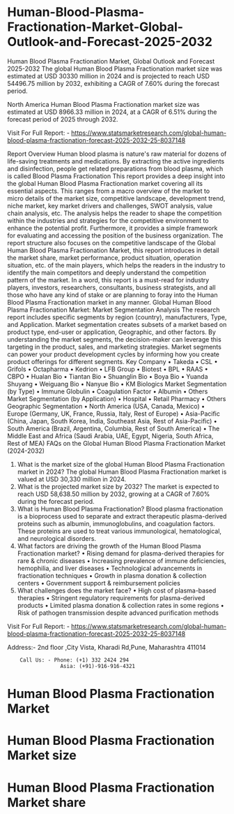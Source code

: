 # Human-Blood-Plasma-Fractionation-Market-Global-Outlook-and-Forecast-2025-2032

Human Blood Plasma Fractionation Market, Global Outlook and Forecast 2025-2032
The global Human Blood Plasma Fractionation market size was estimated at USD 30330 million in 2024 and is projected to reach USD 54496.75 million by 2032, exhibiting a CAGR of 7.60% during the forecast period.

North America Human Blood Plasma Fractionation market size was estimated at USD 8966.33 million in 2024, at a CAGR of 6.51% during the forecast period of 2025 through 2032.
 
Visit For Full Report: - https://www.statsmarketresearch.com/global-human-blood-plasma-fractionation-forecast-2025-2032-25-8037148

Report Overview
Human blood plasma is nature's raw material for dozens of life-saving treatments and medications. By extracting the active ingredients and disinfection, people get related preparations from blood plasma, which is called Blood Plasma Fractionation
This report provides a deep insight into the global Human Blood Plasma Fractionation market covering all its essential aspects. This ranges from a macro overview of the market to micro details of the market size, competitive landscape, development trend, niche market, key market drivers and challenges, SWOT analysis, value chain analysis, etc.
The analysis helps the reader to shape the competition within the industries and strategies for the competitive environment to enhance the potential profit. Furthermore, it provides a simple framework for evaluating and accessing the position of the business organization. The report structure also focuses on the competitive landscape of the Global Human Blood Plasma Fractionation Market, this report introduces in detail the market share, market performance, product situation, operation situation, etc. of the main players, which helps the readers in the industry to identify the main competitors and deeply understand the competition pattern of the market.
In a word, this report is a must-read for industry players, investors, researchers, consultants, business strategists, and all those who have any kind of stake or are planning to foray into the Human Blood Plasma Fractionation market in any manner.
Global Human Blood Plasma Fractionation Market: Market Segmentation Analysis
The research report includes specific segments by region (country), manufacturers, Type, and Application. Market segmentation creates subsets of a market based on product type, end-user or application, Geographic, and other factors. By understanding the market segments, the decision-maker can leverage this targeting in the product, sales, and marketing strategies. Market segments can power your product development cycles by informing how you create product offerings for different segments.
Key Company
•	Takeda
•	CSL
•	Grifols
•	Octapharma
•	Kedrion
•	LFB Group
•	Biotest
•	BPL
•	RAAS
•	CBPO
•	Hualan Bio
•	Tiantan Bio
•	Shuanglin Bio
•	Boya Bio
•	Yuanda Shuyang
•	Weiguang Bio
•	Nanyue Bio
•	KM Biologics
Market Segmentation (by Type)
•	Immune Globulin
•	Coagulation Factor
•	Albumin
•	Others
Market Segmentation (by Application)
•	Hospital
•	Retail Pharmacy
•	Others
Geographic Segmentation
•	North America (USA, Canada, Mexico)
•	Europe (Germany, UK, France, Russia, Italy, Rest of Europe)
•	Asia-Pacific (China, Japan, South Korea, India, Southeast Asia, Rest of Asia-Pacific)
•	South America (Brazil, Argentina, Columbia, Rest of South America)
•	The Middle East and Africa (Saudi Arabia, UAE, Egypt, Nigeria, South Africa, Rest of MEA)
FAQs on the Global Human Blood Plasma Fractionation Market (2024-2032)
1. What is the market size of the global Human Blood Plasma Fractionation market in 2024?
The global Human Blood Plasma Fractionation market is valued at USD 30,330 million in 2024.
2. What is the projected market size by 2032?
The market is expected to reach USD 58,638.50 million by 2032, growing at a CAGR of 7.60% during the forecast period.
3. What is Human Blood Plasma Fractionation?
Blood plasma fractionation is a bioprocess used to separate and extract therapeutic plasma-derived proteins such as albumin, immunoglobulins, and coagulation factors. These proteins are used to treat various immunological, hematological, and neurological disorders.
4. What factors are driving the growth of the Human Blood Plasma Fractionation market?
•	Rising demand for plasma-derived therapies for rare & chronic diseases
•	Increasing prevalence of immune deficiencies, hemophilia, and liver diseases
•	Technological advancements in fractionation techniques
•	Growth in plasma donation & collection centers
•	Government support & reimbursement policies
5. What challenges does the market face?
•	High cost of plasma-based therapies
•	Stringent regulatory requirements for plasma-derived products
•	Limited plasma donation & collection rates in some regions
•	Risk of pathogen transmission despite advanced purification methods


Visit For Full Report: - https://www.statsmarketresearch.com/global-human-blood-plasma-fractionation-forecast-2025-2032-25-8037148




Address:- 2nd floor ,City Vista, Kharadi Rd,Pune, Maharashtra 411014

        Call Us: - Phone: (+1) 332 2424 294
                     Asia: (+91)-916-916-4321


# Human Blood Plasma Fractionation Market
# Human Blood Plasma Fractionation Market size
# Human Blood Plasma Fractionation Market share

